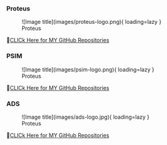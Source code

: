 
### **Proteus**

<figure markdown="span">
![Image title](images/proteus-logo.png){ loading=lazy }
  <figcaption>Proteus</figcaption>
</figure>

🔗[CLICk Here for MY GitHub Repositories](https://github.com/Nusrat008/MATLAB)


### **PSIM**

<figure markdown="span">
![Image title](images/psim-logo.png){ loading=lazy }
  <figcaption>Proteus</figcaption>
</figure>

🔗[CLICk Here for MY GitHub Repositories](https://github.com/Nusrat008/MATLAB)

### **ADS**

<figure markdown="span">
![Image title](images/ads-logo.jpg){ loading=lazy }
  <figcaption>Proteus</figcaption>
</figure>

🔗[CLICk Here for MY GitHub Repositories](https://github.com/Nusrat008/MATLAB)
